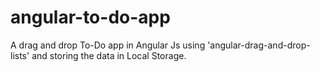# angular-to-do-app
A drag and drop To-Do app in Angular Js using 'angular-drag-and-drop-lists' and storing the data in Local Storage.
